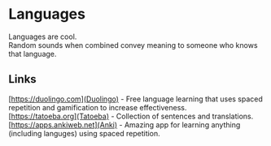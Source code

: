 # Languages
Languages are cool.  
Random sounds when combined convey meaning to someone who knows that language.

## Links
[https://duolingo.com](Duolingo) - Free language learning that uses spaced repetition and gamification to increase effectiveness.  
[https://tatoeba.org](Tatoeba) - Collection of sentences and translations.
[https://apps.ankiweb.net](Anki) - Amazing app for learning anything (including languges) using spaced repetition.